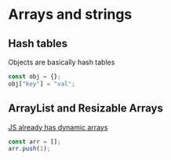 # Arrays and strings

## Hash tables

Objects are basically hash tables

```js
const obj = {};
obj["key"] = "val";
```

## ArrayList and Resizable Arrays

[JS already has dynamic arrays](https://stackoverflow.com/questions/1748794/is-there-an-arraylist-in-javascript)

```js
const arr = [];
arr.push(1);
```
